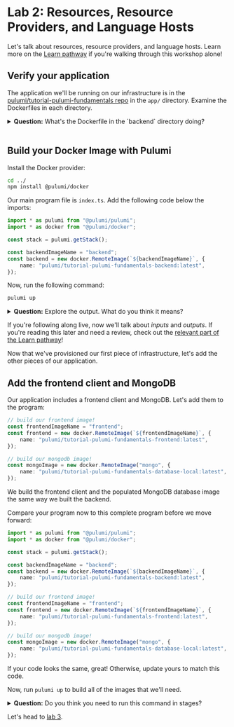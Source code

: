 # Lab 2: Resources, Resource Providers, and Language Hosts

Let's talk about resources, resource providers, and language hosts. Learn more on the [Learn pathway]() if you're walking through this workshop alone!

## Verify your application

The application we'll be running on our infrastructure is in the [pulumi/tutorial-pulumi-fundamentals repo](https://github.com/pulumi/tutorial-pulumi-fundamentals) in the `app/` directory. Examine the Dockerfiles in each directory.

<details>
<summary><b>Question:</b> What's the Dockerfile in the `backend` directory doing?</summary>

<br/>
<b>Answer:</b> This Dockerfile copies the REST backend into the Docker filesystem, installs the dependencies, and builds the image. Note that port 3000 must be open on your host machine.
</details>
<br/>

## Build your Docker Image with Pulumi

Install the Docker provider:

```bash
cd ../
npm install @pulumi/docker
```

Our main program file is `index.ts`. Add the following code below the imports:

```typescript
import * as pulumi from "@pulumi/pulumi";
import * as docker from "@pulumi/docker";

const stack = pulumi.getStack();

const backendImageName = "backend";
const backend = new docker.RemoteImage(`${backendImageName}`, {
    name: "pulumi/tutorial-pulumi-fundamentals-backend:latest",
});
```

Now, run the following command:

```bash
pulumi up
```

<details>
<summary><b>Question:</b> Explore the output. What do you think it means?</summary>

<br/>
<b>Answer:</b> Pulumi builds a Docker image for you with a preview.
</details>

If you're following along live, now we'll talk about _inputs_ and _outputs_. If you're reading this later and need a review, check out the [relevant part of the Learn pathway]()!

Now that we've provisioned our first piece of infrastructure, let's add the other pieces of our application.

## Add the frontend client and MongoDB

Our application includes a frontend client and MongoDB. Let's add them to the program:

```typescript
// build our frontend image!
const frontendImageName = "frontend";
const frontend = new docker.RemoteImage(`${frontendImageName}`, {
    name: "pulumi/tutorial-pulumi-fundamentals-frontend:latest",
});

// build our mongodb image!
const mongoImage = new docker.RemoteImage("mongo", {
    name: "pulumi/tutorial-pulumi-fundamentals-database-local:latest",
});
```

We build the frontend client and the populated MongoDB database image the same way we built the backend.

Compare your program now to this complete program before we move forward:

```typescript
import * as pulumi from "@pulumi/pulumi";
import * as docker from "@pulumi/docker";

const stack = pulumi.getStack();

const backendImageName = "backend";
const backend = new docker.RemoteImage(`${backendImageName}`, {
    name: "pulumi/tutorial-pulumi-fundamentals-backend:latest",
});

// build our frontend image!
const frontendImageName = "frontend";
const frontend = new docker.RemoteImage(`${frontendImageName}`, {
    name: "pulumi/tutorial-pulumi-fundamentals-frontend:latest",
});

// build our mongodb image!
const mongoImage = new docker.RemoteImage("mongo", {
    name: "pulumi/tutorial-pulumi-fundamentals-database-local:latest",
});
```

If your code looks the same, great! Otherwise, update yours to match this code.

Now, run `pulumi up` to build all of the images that we'll need.

<details>
<summary><b>Question:</b> Do you think you need to run this command in stages?</summary>

<br/>
<b>Answer:</b> Nope! You can write the entire program and then run it. We're only doing a step-by-step process here to make learning easier.
</details>

Let's head to [lab 3](../lab-3/).
